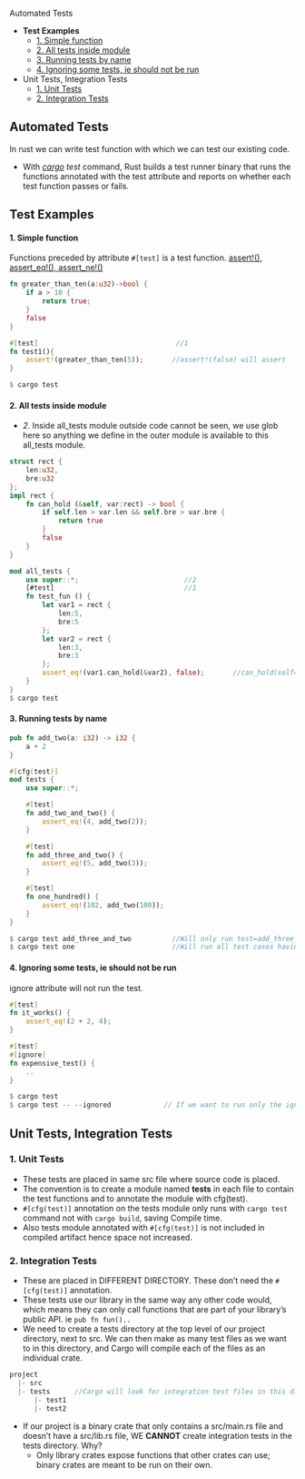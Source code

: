 Automated Tests
- **Test Examples**
  - [1. Simple function](#sim)
  - [2. All tests inside module](#mod)
  - [3. Running tests by name](#byname)
  - [4. Ignoring some tests, ie should not be run](#ignore)
- Unit Tests, Integration Tests
  - [1. Unit Tests](#unit)
  - [2. Integration Tests](#int)

## Automated Tests
In rust we can write test function with which we can test our existing code. 
- With *[cargo](/Languages/Programming_Languages/Rust/Cargo_BuildSystem) test* command, Rust builds a test runner binary that runs the functions annotated with the test attribute and reports on whether each test function passes or fails.

## Test Examples

<a name=sim></a>
#### 1. Simple function
Functions preceded by attribute `#[test]` is a test function. [assert!(), assert_eq!(), assert_ne!()](/Languages/Programming_Languages/Rust/Functions)
```rs
fn greater_than_ten(a:u32)->bool {
    if a > 10 {
        return true;
    }
    false
}

#[test]                                  //1
fn test1(){
    assert!(greater_than_ten(5));       //assert!(false) will assert
}

$ cargo test
```

<a name=mod></a>
#### 2. All tests inside module
- _2._ Inside all_tests module outside code cannot be seen, we use glob here so anything we define in the outer module is available to this all_tests module.
```rs
struct rect {
    len:u32,
    bre:u32
};
impl rect {
    fn can_hold (&self, var:rect) -> bool {
        if self.len > var.len && self.bre > var.bre {
            return true
        }
        false
    }
}

mod all_tests {
    use super::*;                          //2
    [#test]                                //1
    fn test_fun () {
        let var1 = rect {
            len:5,
            bre:5
        };
        let var2 = rect {
            len:3,
            bre:3
        };
        assert_eq!(var1.can_hold(&var2), false);       //can_hold(self=var1, var=var2)
    }
}
$ cargo test
```

<a name=byname></a>
#### 3. Running tests by name
```rs
pub fn add_two(a: i32) -> i32 {
    a + 2
}

#[cfg(test)]
mod tests {
    use super::*;

    #[test]
    fn add_two_and_two() {
        assert_eq!(4, add_two(2));
    }

    #[test]
    fn add_three_and_two() {
        assert_eq!(5, add_two(3));
    }

    #[test]
    fn one_hundred() {
        assert_eq!(102, add_two(100));
    }
}

$ cargo test add_three_and_two          //Will only run test=add_three_and_two
$ cargo test one                        //Will run all test cases having one in them
```

<a name=ignore></a>
#### 4. Ignoring some tests, ie should not be run
ignore attribute will not run the test.
```rs
#[test]
fn it_works() {
    assert_eq!(2 + 2, 4);
}

#[test]
#[ignore]
fn expensive_test() {
    ..
}

$ cargo test
$ cargo test -- --ignored             // If we want to run only the ignored tests
```

## Unit Tests, Integration Tests
<a name=unit></a>
### 1. Unit Tests
- These tests are placed in same src file where source code is placed.
- The convention is to create a module named **tests** in each file to contain the test functions and to annotate the module with cfg(test).
- `#[cfg(test)]` annotation on the tests module only runs with `cargo test` command not with `cargo build`, saving Compile time.
- Also tests module annotated with `#[cfg(test)]` is not included in compiled artifact hence space not increased.

<a name=int></a>
### 2. Integration Tests
- These are placed in DIFFERENT DIRECTORY. These don’t need the `#[cfg(test)]` annotation.
- These tests use our library in the same way any other code would, which means they can only call functions that are part of your library’s public API. ie `pub fn fun()..`
- We need to create a tests directory at the top level of our project directory, next to src. We can then make as many test files as we want to in this directory, and Cargo will compile each of the files as an individual crate.
```rs
project
  |- src
  |- tests      //Cargo will look for integration test files in this directory
      |- test1
      |- test2
```
- If our project is a binary crate that only contains a src/main.rs file and doesn’t have a src/lib.rs file, WE **CANNOT** create integration tests in the tests directory. Why?
  - Only library crates expose functions that other crates can use; binary crates are meant to be run on their own.
